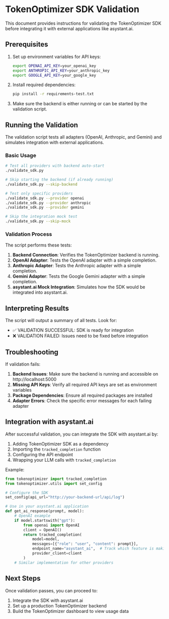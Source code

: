 # TokenOptimizer SDK Validation

This document provides instructions for validating the TokenOptimizer SDK before integrating it with external applications like asystant.ai.

## Prerequisites

1. Set up environment variables for API keys:
   ```bash
   export OPENAI_API_KEY=your_openai_key
   export ANTHROPIC_API_KEY=your_anthropic_key 
   export GOOGLE_API_KEY=your_google_key
   ```

2. Install required dependencies:
   ```bash
   pip install -r requirements-test.txt
   ```

3. Make sure the backend is either running or can be started by the validation script.

## Running the Validation

The validation script tests all adapters (OpenAI, Anthropic, and Gemini) and simulates integration with external applications.

### Basic Usage

```bash
# Test all providers with backend auto-start
./validate_sdk.py

# Skip starting the backend (if already running)
./validate_sdk.py --skip-backend

# Test only specific providers
./validate_sdk.py --provider openai
./validate_sdk.py --provider anthropic
./validate_sdk.py --provider gemini

# Skip the integration mock test
./validate_sdk.py --skip-mock
```

### Validation Process

The script performs these tests:

1. **Backend Connection**: Verifies the TokenOptimizer backend is running.
2. **OpenAI Adapter**: Tests the OpenAI adapter with a simple completion.
3. **Anthropic Adapter**: Tests the Anthropic adapter with a simple completion.
4. **Gemini Adapter**: Tests the Google Gemini adapter with a simple completion.
5. **asystant.ai Mock Integration**: Simulates how the SDK would be integrated into asystant.ai.

## Interpreting Results

The script will output a summary of all tests. Look for:

- ✅ VALIDATION SUCCESSFUL: SDK is ready for integration
- ❌ VALIDATION FAILED: Issues need to be fixed before integration

## Troubleshooting

If validation fails:

1. **Backend Issues**: Make sure the backend is running and accessible on http://localhost:5000
2. **Missing API Keys**: Verify all required API keys are set as environment variables
3. **Package Dependencies**: Ensure all required packages are installed
4. **Adapter Errors**: Check the specific error messages for each failing adapter

## Integration with asystant.ai

After successful validation, you can integrate the SDK with asystant.ai by:

1. Adding TokenOptimizer SDK as a dependency
2. Importing the `tracked_completion` function
3. Configuring the API endpoint
4. Wrapping your LLM calls with `tracked_completion`

Example:

```python
from tokenoptimizer import tracked_completion
from tokenoptimizer.utils import set_config

# Configure the SDK
set_config(api_url="http://your-backend-url/api/log")

# Use in your asystant.ai application
def get_ai_response(prompt, model):
    # OpenAI example
    if model.startswith("gpt"):
        from openai import OpenAI
        client = OpenAI()
        return tracked_completion(
            model=model,
            messages=[{"role": "user", "content": prompt}],
            endpoint_name="asystant_ai",  # Track which feature is making the call
            provider_client=client
        )
    # Similar implementation for other providers
```

## Next Steps

Once validation passes, you can proceed to:

1. Integrate the SDK with asystant.ai
2. Set up a production TokenOptimizer backend
3. Build the TokenOptimizer dashboard to view usage data 